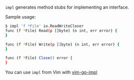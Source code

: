 `impl` generates method stubs for implementing an interface.

Sample usage:

```bash
$ impl 'f *File' io.ReadWriteCloser
func (f *File) Read(p []byte) (n int, err error) {
}

func (f *File) Write(p []byte) (n int, err error) {
}

func (f *File) Close() error {
}

```

You can use `impl` from Vim with [vim-go-impl](https://github.com/rhysd/vim-go-impl)
